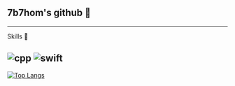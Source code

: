 ## 7b7hom's github 👋
---
Skills 🌊

![cpp](https://img.shields.io/badge/C%2B%2B-00599C?style=for-the-badge&logo=c%2B%2B&logoColor=white)
![swift](https://img.shields.io/badge/Swift-FA7343?style=for-the-badge&logo=swift&logoColor=white)
---


[![Top Langs](https://github-readme-stats.vercel.app/api/top-langs/?username=7b7hom&layout=compact)](https://github.com/anuraghazra/github-readme-stats)
<!--
**7b7hom/7b7hom** is a ✨ _special_ ✨ repository because its `README.md` (this file) appears on your GitHub profile.

Here are some ideas to get you started:

- 🔭 I’m currently working on ...
- 🌱 I’m currently learning ...
- 👯 I’m looking to collaborate on ...
- 🤔 I’m looking for help with ...
- 💬 Ask me about ...
- 📫 How to reach me: ...
- 😄 Pronouns: ...
- ⚡ Fun fact: ...
-->
